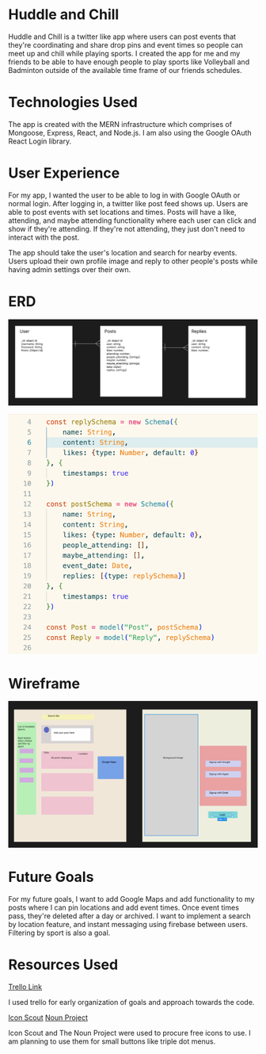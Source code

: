<h1><strong>Huddle and Chill</strong></h1>

Huddle and Chill is a twitter like app where users can post events that they're coordinating and share drop pins and event times so people can meet up and chill while playing sports. I created the app for me and my friends to be able to have enough people to play sports like Volleyball and Badminton outside of the available time frame of our friends schedules. 

<h1><strong>Technologies Used</strong></h1>

The app is created with the MERN infrastructure which comprises of Mongoose, Express, React, and Node.js. I am also using the Google OAuth React Login library.

<h1><strong>User Experience</strong></h1>

For my app, I wanted the user to be able to log in with Google OAuth or normal login. After logging in, a twitter like post feed shows up. Users are able to post events with set locations and times. Posts will have a like, attending, and maybe attending functionality where each user can click and show if they're attending. If they're not attending, they just don't need to interact with the post. 

The app should take the user's location and search for nearby events. Users upload their own profile image and reply to other people's posts while having admin settings over their own.

<h1><strong>ERD</strong></h1>

![ERD](assets/ERD.png)

![ActualModels](assets/actualmodel.png)

<h1><strong>Wireframe</strong></h1>

![Wireframe](assets/Wireframe.png)


<h1><strong>Future Goals</strong></h1>

For my future goals, I want to add Google Maps and add functionality to my posts where I can pin locations and add event times. Once event times pass, they're deleted after a day or archived. I want to implement a search by location feature, and instant messaging using firebase between users. Filtering by sport is also a goal.

<h1><strong>Resources Used</strong></h1>

[Trello Link](https://trello.com/b/PYDkvOBz/huddle-and-chill)

I used trello for early organization of goals and approach towards the code.

[Icon Scout](https://iconscout.com/)
[Noun Project](https://thenounproject.com/)

Icon Scout and The Noun Project were used to procure free icons to use. I am planning to use them for small buttons like triple dot menus.